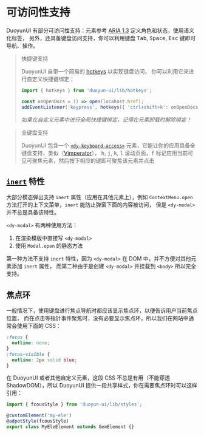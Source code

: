 # 可访问性支持

DuoyunUI 有部分可访问性支持：元素参考 [ARIA 1.3](https://w3c.github.io/aria/#role_definitions) 定义角色和状态，使用语义化标签，
另外，还具备键盘访问支持，你可以利用键盘 <kbd>Tab</kbd>, <kbd>Space</kbd>, <kbd>Esc</kbd> 键即可导航、操作。

> 快捷键支持
>
> DuoyunUI 自带一个简易的 [hotkeys](https://github.com/greena13/react-hotkeys) 以实现键盘访问，
> 你可以利用它来进行自定义快捷键绑定：
>
> ```ts
> import { hotkeys } from 'duoyun-ui/lib/hotkeys';
>
> const onOpenDocs = () => open(locahost.href);
> addEventListener('keypress', hotkeys({ 'ctrl+shift+k': onOpenDocs }));
> ```
>
> _如果在自定义元素中进行全局快捷键绑定，记得在元素卸载时解除绑定！_

> 全键盘支持
>
> DuoyunUI 包含一个 [`<dy-keyboard-access>`](../02-elements/keyboard-access.md) 元素，它能让你的应用具备全键盘支持，类似（[Vimperator](http://vimperator.org/)），
> <kbd>h</kbd>, <kbd>j</kbd>, <kbd>k</kbd>, <kbd>l</kbd> 滚动页面，<kbd>f</kbd> 标记应用当前可见可聚焦元素，然后按下相应的键即可聚焦该元素并点击

## [`inert`](https://developer.mozilla.org/en-US/docs/Web/API/HTMLElement/inert) 特性

大部分模态弹出支持 `inert` 属性（应用在其他元素上），例如 `ContextMenu.open` 方法打开的上下文菜单，`inert` 能防止弹窗下面的内容被访问，
但是 `<dy-modal>` 并不总是具备该特性。

`<dy-modal>` 有两种使用方法：

1. 在渲染模版中直接写 `<dy-modal>`
2. 使用 `Modal.open` 的静态方法

第一种方法不支持 `inert` 特性，因为 `<dy-modal>` 在 DOM 中，并不方便对其他元素添加 `inert` 属性，
而第二种由于是创建 `<dy-modal>` 并挂载到 `<body>` 所以完全支持。

## 焦点环

一般情况下，使用键盘进行焦点导航时都应该显示焦点环，以便告诉用户当前焦点位置，
而在点击等指针事件聚焦时，没有必要显示焦点环，所以我们在网站中通常会使用下面的 CSS：

```css
:focus {
  outline: none;
}
:focus-visible {
  outline: 2px solid blue;
}
```

在 DuoyunUI 或者其他自定义元素，这段 CSS 不总是有用（不能穿透 ShadowDOM），所以 DuoyunUI 提供一段共享样式，你在需要焦点环时可以这样引用：

```ts
import { fcousStyle } from 'duoyun-ui/lib/styles';

@customElement('my-ele')
@adpotStyle(fcousStyle)
export class MyEleElement extends GemElement {}
```
